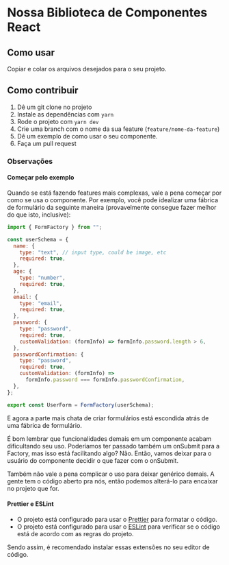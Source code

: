 # Nossa Biblioteca de Componentes React

## Como usar

Copiar e colar os arquivos desejados para o seu projeto.

## Como contribuir

1. Dê um git clone no projeto
2. Instale as dependências com `yarn`
3. Rode o projeto com `yarn dev`
4. Crie uma branch com o nome da sua feature (`feature/nome-da-feature`)
5. Dê um exemplo de como usar o seu componente.
6. Faça um pull request

### Observações

#### Começar pelo exemplo

Quando se está fazendo features mais complexas, vale a pena começar por como se usa o componente. Por exemplo, você pode idealizar uma fábrica de formulário da seguinte maneira (provavelmente consegue fazer melhor do que isto, inclusive):

```js
import { FormFactory } from "";

const userSchema = {
  name: {
    type: "text", // input type, could be image, etc
    required: true,
  },
  age: {
    type: "number",
    required: true,
  },
  email: {
    type: "email",
    required: true,
  },
  password: {
    type: "password",
    required: true,
    customValidation: (formInfo) => formInfo.password.length > 6,
  },
  passwordConfirmation: {
    type: "password",
    required: true,
    customValidation: (formInfo) =>
      formInfo.password === formInfo.passwordConfirmation,
  },
};

export const UserForm = FormFactory(userSchema);
```

E agora a parte mais chata de criar formulários está escondida atrás de uma fábrica de formulário.

É bom lembrar que funcionalidades demais em um componente acabam dificultando seu uso. Poderíamos ter passado também um onSubmit para a Factory, mas isso está facilitando algo? Não. Então, vamos deixar para o usuário do componente decidir o que fazer com o onSubmit.

Também não vale a pena complicar o uso para deixar genérico demais. A gente tem o código aberto pra nós, então podemos alterá-lo para encaixar no projeto que for.

#### Prettier e ESLint

- O projeto está configurado para usar o [Prettier](https://prettier.io/) para formatar o código.
- O projeto está configurado para usar o [ESLint](https://eslint.org/) para verificar se o código está de acordo com as regras do projeto.

Sendo assim, é recomendado instalar essas extensões no seu editor de código.
